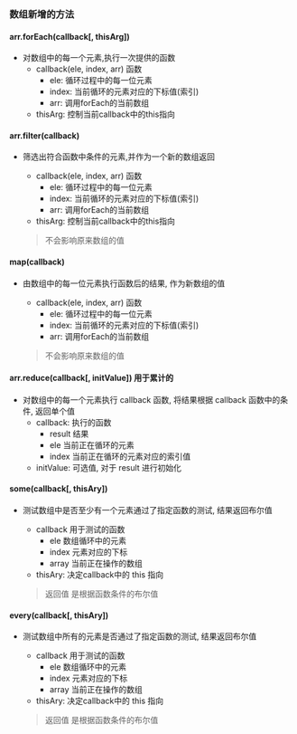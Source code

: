 ### 数组新增的方法

#### arr.forEach(callback[, thisArg]) 
-   对数组中的每一个元素,执行一次提供的函数
    - callback(ele, index, arr) 函数
        - ele: 循环过程中的每一位元素
        - index: 当前循环的元素对应的下标值(索引)
        - arr: 调用forEach的当前数组
    - thisArg: 控制当前callback中的this指向

#### arr.filter(callback)
-   筛选出符合函数中条件的元素,并作为一个新的数组返回
    - callback(ele, index, arr) 函数
        - ele: 循环过程中的每一位元素
        - index: 当前循环的元素对应的下标值(索引)
        - arr: 调用forEach的当前数组
    - thisArg: 控制当前callback中的this指向

    > 不会影响原来数组的值

#### map(callback)
-   由数组中的每一位元素执行函数后的结果, 作为新数组的值
    - callback(ele, index, arr) 函数
        - ele: 循环过程中的每一位元素
        - index: 当前循环的元素对应的下标值(索引)
        - arr: 调用forEach的当前数组

    > 不会影响原来数组的值

#### arr.reduce(callback[, initValue]) 用于累计的
-   对数组中的每一个元素执行 callback 函数, 将结果根据 callback 函数中的条件, 返回单个值
    - callback: 执行的函数
        - result 结果
        - ele 当前正在循环的元素
        - index 当前正在循环的元素对应的索引值
    - initValue: 可选值, 对于 result 进行初始化

#### some(callback[, thisAry])
-   测试数组中是否至少有一个元素通过了指定函数的测试, 结果返回布尔值
    - callback 用于测试的函数
        - ele 数组循环中的元素
        - index 元素对应的下标
        - array 当前正在操作的数组
    - thisAry: 决定callback中的 this 指向

    > 返回值 是根据函数条件的布尔值

#### every(callback[, thisAry])
-   测试数组中所有的元素是否通过了指定函数的测试, 结果返回布尔值
    - callback 用于测试的函数
        - ele 数组循环中的元素
        - index 元素对应的下标
        - array 当前正在操作的数组
    - thisAry: 决定callback中的 this 指向

    > 返回值 是根据函数条件的布尔值
